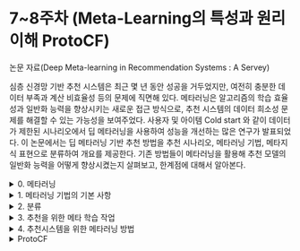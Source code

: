 # 7~8주차 (Meta-Learning의 특성과 원리 이해 ProtoCF) 


논문 자료(Deep Meta-learning in Recommendation Systems : A Servey)

심층 신경망 기반 추천 시스템은 최근 몇 년 동안 성공을 거두었지만, 여전히 충분한 데이터 부족과 계산 비효율성 등의 문제에 직면해 있다. 메타러닝은 알고리즘의 학습 효율성과 일반화 능력을 향상시키는 새로운 접근 방식으로, 추천 시스템의 데이터 희소성 문제를 해결할 수 있는 가능성을 보여주었다. 사용자 및 아이템 Cold start 와 같이 데이터가 제한된 시나리오에서 딥 메타러닝을 사용하여 성능을 개선하는 많은 연구가 발표되었다. 이 논문에서는 딥 메타러닝 기반 추천 방법을 추천 시나리오, 메타러닝 기법, 메타지식 표현으로 분류하여 개요를 제공한다. 기존 방법들이 메타러닝을 활용해 추천 모델의 일반화 능력을 어떻게 향상시켰는지 살펴보고, 한계점에 대해서 알아본다.


<details>
<summary> 0. 메타러닝  </summary>
<div markdown="1">   

### **정의**

- **떠오르는 학습 방법이며 적은 데이터를 효율적으로 학습(퓨샷 러닝)**
- **‘메타’라는 단어는 한 차원 위의 개념적 용어로 대상의 전반적인 특성을 반영**
- **데이터의 패턴을 정해진 프로세스로 학습하는 것이 아닌 데이터의 특성에 맞춰서 모델 네트워크의 구조를 변화시키면서 학습**
- **배우는 방법을 배우는 것 (Learning to learn)**

ex) 하이퍼파라미터 최적화, 자동 신경망 네트워크 설계 등등..

메타러닝은 데이터와 연산이 부족한 상황에서 모델의 일반화 능력을 향상시키는 데 중점을 둔 머신 러닝의 한 유형이다. 여러 작업에 대한 이전 학습 과정에서 사전 지식을 확보하여 새로운 작업에 대한 빠른 학습을 돕고 보이지 않는 작업에 대해 우수한 일반화 성능을 발휘할 수 있다. 메타러닝은 고정된 학습 알고리즘을 대체할 수 있는 더 나은 학습 전략을 학습하는 데 초점을 맞추기 때문에 딥러닝 모델의 표현 학습 능력을 향상시키는 것과는 차이점이 있다. 보이지 않는 작업에 빠르게 적응할 수 있는 잠재력이 커서 이미지 인식, 자연어 처리, 강화 학습 등 다양한 연구 영역에 적용되고 있다.

뿐만 아니라 제한된 인스터스와 비효율적인 연산으로 어려움을 겪고 있는 **추천 시스템 등 다양한 연구 영역에 적용**되고 있다. 고급 메타러닝 기법은 우선 기존 딥 추천 모델을 학습할 때 데이터 부족을 해소 하기 위해 적용된다. 예를 들면 최적화 기반 메타 학습 프레임워크인 **MAML은 콜트 스타트 추천 시나리오에서 큰 효과를 보여준다.**

이 논문에서는 이 분야의 연구를 정리하기 위해 세 가지 관점으로 분류법을 제시하고 메타러닝 기술을 활용하여 다양한 형태의 메타 지식을 추출하는 다양한 방법을 논의

1번 섹션에서는 메타러닝 기법의 기본 사항과 메타러닝 기법이 적용되는 일반적인 추천 시나리오를 다룬다. 2번 섹션은 세 가지 관점의 분류법을 제시하고, 섹션 3에서는 메타러닝 추천 작업을 구성하는 다양한 방법을 요약하며, 섹션 4에서는 메타러닝 기법을 적용한 기존 방법의 방법론적 세부 사항을 자세히 설명한다.

</div>
</details> 

<details>
<summary> 1. 메타러닝 기법의 기본 사항  </summary>
<div markdown="1">   

이 섹션에서는 딥 메타러닝 기반 추천 방법을 논의하는데 필요한 기초적인 이해를 제공하며 메타러닝의 개념을 소개하고 기존 머신 러닝과 대조한다. 이후 메트릭 기반, 모델 기반, 최적화 기반 기법 등 메타러닝 기법의 세 가지 주요 흐름과 몇 가지 대표작을 간락하게 소개한다. 마지막으로는 메타러닝 기법이 연구되고 적용된 대표적인 추천 시나리오도 소개한다. 

### **1.1 Meta-Learning**

**메타 학습**은 기본 학습 **모델의 일반화 능력을 향상**시켜 새로운 작업을 더 효율적으로 학습할 수 있도록 하는 프로세스이다. 이는 여러 작업에 대한 사전 지식, **즉 메타 지식을 학습함**으로 이루어진다. 서로 다른 작업의 학습 과정은 메타 학습 방법으로 관찰된 훈련 인스턴스로 취급되며, 메타 지식의 형태를 추출하고 정의하여 새로운 작업을 보다 효과적으로 학습할 수 있도록 한다.

훈련 단계에서 훈련 데이터는 작업 배포에서 샘플링되며 메타 훈련 데이터세트로 표신된다. 각 작업은 지원 집합으로 표시되는 자체 훈련 인스턴스와 쿼리 집합으로 표시되는 평가 인스턴스로 구성된다. 작업에 대한 매핑 함수의 작업별 파라미터는 경험적 손실 함수를 최소화하여 얻고 학습된 매핑 함수는 작업의 동일한 분포에서 샘플링된 평가 인스턴스 세트에 대해 평가된다.

메타학습의 목표는 **모든 작업에 대한 작업별 학습이 더 나은 성과를 낼 수 있도록 안내할 수 있는 최적의 파라메터를 학습**하는 것이다. 메타 학습 방법의 학습 목표는 각 직업의 해당 쿼리 세트에 대해 더 나은 성능을 관찰하는 것이며, 메타 지식은 여러 작업에 걸쳐 학습되어 작업 간 특성을 파악하고 작업 차이에 대한 뛰어난 일반화 능력을 갖는다.

메타러닝 패러다임은 크게 3가지 점에서 기존 머신 러닝과 다르다.

1. 기존 머신 러닝은 특정 작업의 성능을 개선하는 데 중점을 두는 반면, 메타 러닝은 새로운 작업을 학습하는 방법을 배우는 데 중점.
2. 메타 학습에서는 여러 개의 작은 작업을 사용하여 더 큰 작업에 적용할 수 있는 지식을 추출.
3. 메타 학습 과정에는 두 가지 수준의 학습이 포함되는데, 내부 수준에서는 작업 별 정보를 학습하고 여러 인스턴스에 걸쳐 학습하고 일반화 가능한 지식을 추출하는 외부 수준용 학습 인스턴스를 생성.

### **1.2 Meta-Learning 기술의 주요 기법**

**퓨샷러닝(Few Shot Learning)**

**퓨샷 러닝에서의 데이터셋은 크게 두 가지로 나뉜다.**

1. 서포트 셋(Support Set)
    1. 데이터 셋을 학습에 사용하는 데이터
2. 쿼리 셋 (Query Set)
    1. 데이터 셋을 테스트에 사용하는 데이터

이러한 퓨샷 러닝 태스크를 “N-way K-shot”이라고 하며 여기서 n은 카테고리의 개수를 뜻하고 k는 카테코리당 이미지의 수를 의미한다. 일반적으로 성능은 N에 반비례하며 k에 비례한다.

—# 예를 들어 개, 고양이, 말 3개의 카테리고가 있고 각각 4장씩 이미지가 존재한다면 

→ 3-way 4-shot이다. 

메타 학습 기법에는 대표적으로 세 가지가 존재하며 각 기법에 대한 장단점을 비교한다.

- **거리 학습 기반 : 효율적 거리 측정 학습**
- **모델 기반 학습 : 메모리를 이용한 순환 신경망**
- **최적화 학습 : 모델 파라미터 최적화**

**거리 학습 기반(Metric Based Learning)**

메타 러닝의 방법론 중 하나인 거리 학습 기반은 서포트 셋과 쿼리 셋 간의 **거리(유사도)를 측정**하는 방식으로 대신한다. 대표적인 알고리즘은 샴 네트워크(Siamese Neural Network)가 있다.

모델은 주어진 서포트 데이터를 특징 공간에 나타내서 특징을 뽑아내며 같은 클래스면 거리를 가깝게 다른 클래스면 멀게 하는 방식으로 데이터를 분류한다. 쿼리 데이터를 유클리디안 거리가 가까운 서포트 데이터의 클래스로 예측하는 방식이다.

**계산 부담이 적지만 작업 분배가 복잡할 경우 성능이 불안정**

**모델 기반 학습 방식(Model based learning)**

모델 기반 학습 방식은 적은 수의 학습 단계로도 모델의 파라미터를 효율적으로 학습할 수 있는 방식이다.

**모델에 별도의 메모리를 두어 학습 속도를 조절한다.** 대표적인 알고리즘으로는 MANN가 있다.

과거 데이터를 외부 메모리에 저장함으로 효율적으로 문제를 해결하는 방법을 습득하며 새로운 정보를 빠르게 인코딩하고 몇 개의 샘플만 가지고도 새로운 태스크에 적용할 수 있도록 설계되었다.

**최적화 단계가 간단하고 적용 범위가 넓지만, 분산되지 않은 작업에 대해서는 성능이 떨어짐**

**최적화 학습 방식(Optimizer learning)**

Few Shot task를 파라미터 최적화 문제로 생각한다.

일반적으로 딥러닝 모델은 기울기의 역전파를 통해 학습을 진행하지만 기울기 기반 최적화 기법은 큰 스케일의 데이터를 위해 설계가 되었기 때문에 적은 수의 샘플에 대한 최적화 기법을 다룬다. 대표적인 알고리즘으로는 MAML알고리즘이 있다.

**기본 모델 구조에 구애받지 않으며 복잡한 작업 분포에서 더 나은 일반화 능력을 보이지만 계산량이 많다는 단점.**

### **1.3 추천시스템 시나리오**

추천 시스템과 관련하여 메타러닝이 연구된 다양한 시나리오가 있다. 이런 시나리오에는 콜드 스타트 추천, 클릭률 예측, 온라인 추천, 관심 지점 추천, 순차적 추천이 포함된다. 이외에도 메타 학습이 연구된 다른 추천 시나리오도 있다.

**Cold Start**

콜드 스타트 추천은 새로운 사용자나 아이템이 등장할 때 흔히 발생하는 사용자-아이템 상호 작용 데이터가 제한적인 경우 추천 시스템에서 어려움을 겪게 된다. 기존의 협업 필터링 방식이나 딥러닝 방식은 풍부한 학습 데이터가 필요하기 때문에 이러한 상황에서는 성능이 좋지 않을 수 있다. 콘텐츠 기반 방식은 다양한 콘텐츠 정보를 사용하여 추가적인 의미 정보를 통해 사용자와 항목의 표현을 향상시키므로 상호작용 데이터에 대한 요구가 약하된다. 콜드 스타트 추천은 소수 학습에서 응용할 수 있으며, **데이터 부족을 완화하기 위해 메타 학습 기법을 활용**한다.

**클릭률 예측**

클릭률(CTR) 예측은 게시된 광고의 가치를 결정하는 데 도움이 되므로 온라인 광고에서 중요하다. CTR예측 모델은 광고/사용자 ID 및 기타 기능에 대한 잠재벡터를 학습하는 임베딩 레이어와 정교한 모델과 기능 상호 작용을 모델링하는 예측 레이어로 구성된다. 그러나 이러한 모델은 클릭 기록이 제한적인 신규 광고에서는 콜드 스타트 문제로 인해 성능이 저하된다. 콜드 스타트 광고에 대한 임베딩 학습을 강화하기 위해 메타 학습 방법이 연구되고 있다.

**온라인 추천**

온라인 추천은 대규모 추천 시스템에서 과거의 기록에만 의존하지 않고 실시간 사용자 상호작용 데이터를 기반으로 추천 모델을 업데이트하는 데 사용되는 기술이다. 이 접근 방식을 사용하면 **동적인 사용자 선호도와 추세를 파악할 수 있다**. 하지만 효율적인 계산 방법이 필요하다. 온라인 추천 시나리오에서 실시간 데이터로부터 트렌드를 빠르게 포착하기 위해 메타러닝이 도입된다.

**관심 지점 추천**

관심 지점 추천은 사용자의 체크인 기록을 기반으로 개인화된 위치 추천을 제공하는 추천 시스템의 한 유형이다. 이러한 유형의 추천은 과거 체크인 데이터에서 공간적-시간적 종속성을 발견하는 데 크게 의존한다. 하지만 이 시나리오에서는 사용자가 소수의 POI만 방문하는 경향이 있기 때문에 데이터 희소성이 문제가 된다. 이를 해결하기 위해 메타러닝 기반 POI 추천 방법이 연구되고 있다. 

—# POI는 **관심 있는 사항을 나타내는 지도의 특정 지점**

**순차 추천**

순차 추천은 사용자의 상호 작용 순서를 사용하여 진화하는 선호도를 파악하는 추천 시스템의 한 유형이다. 이 방법은 사용자 관심사 진화의 순차적 패턴을 발견하는 데 중점을 두며, 마르코프 체인, 순환 신경망, 자기 관심 기반 네트워크와 같은 방법을 사용하여 좋은 결과를 얻었다. 하지만 순차 추천의 성능은 시퀀스의 충분한 항목에 의존하며, 수가 적을 경우 성능이 크게 저하될 수 있다. 딥 메타러닝 기반 추천 시스템의 분류 체계는 아래 그림과 같이 추천 시나리오, 메타러닝 기술, 메타 지식 표현이라는 세 가지 독립적은 축을 기반으로 구축된다.

<img width="719" alt="1" src="https://github.com/junyong1111/UROP/assets/79856225/de01708a-902f-4f5b-b692-0d80ecb42433">


</div>
</details> 

<details>
<summary> 2. 분류  </summary>
<div markdown="1">   

이 섹션에서는 딥 메타러닝 기법을 사용하는 추천 시스템을 위한 분류 체계를 작성하며 분류 체계를 기반으로 기존 방법의 주요 특징을 요약한다.  추천 시스템의 분류 체계는 추천 시나리오, 메타러닝 기술, 메타지식표현의 세 가지 축으로 정의된다. 다른 분류법도 존재하지만 추천 시스템에 초점을 맞추지는 않았다.

1. **추천 시나리오(어디서)**
    
    추천 시나리오에는 콜드 스타트 추천, 클릭률 예측, 온라인 추천, 관심 지점 추천, 순차적 추천이 포함된다. 
    
2. **메타 학습 기법(어떻게)**
    
    메타 학습 기법이란 추천 모델이 새로운 업무에 일반화할 수 있는 능력을 향상시키기 위해 메타 학습을 적용하는 방식이다. 메타 학습 기법에는 거리(메트릭)기반, 모델 기반, 최적화 기반 세 가지가 존재한다.
    
3. **메타 지식 표현(무엇을)**
    
    메타 지식 표현 축은 추천 모델의 빠른 학습을 개선하는 데 사용할 수 있는 지식의 형태를 나타낸다. 메타 지식의 일반적인 유형에는 파라미터 초기화, 파라미터 변조, 하이퍼파라미터, 샘플 가중치, 임베딩 공간, 메타 모델 등이 있다. 메타 학습 기술마다 메타 지식 표현에 뚜렷한 특징이 있다. 예를 들어, 파라미터 초기화는 일반적으로 최적화 기반 메타 학습을 통해 이루어지며, 파라미터 변조는 모델 기반 메타 학습에 속할 가능성이 더 높다. 여러 유형의 메타 지식 표현이 하이브리드 방식으로 동시에 학습되는 상황도 존재한다.



</div>
</details> 

<details>
<summary> 3. 추천을 위한 메타 학습 작업  </summary>
<div markdown="1">   

이 섹션에서는 추천 시스템의 맥락에서 메타 학습 작업을 구성하는 방법에 대해 설명한다. 메타 학습 작업을 구성하는 과정은 일반적인 딥러닝 작업과는 다르며, 이 섹션에서는 문헌에서 사용되는 다양한 메타 학습 작업 구성 방법을 소개한다.

메타 학습에는 각각 훈련 인스턴스 세트(support set) 와 평가 인스턴스 세트(query set)로 분리된 메타 학습 및 메타 테스트 작업을 구성하는 것이 포함된다. 목표는 suppot set에서 빠르게 학습하고 query set에서 보이지 않는 인스턴스에 대해 더 나은 성능을 발휘하는 것이다. 단일 작업 수준에서는 학습 목표가 일반적인 딥러닝과 유사하지만 메타 러닝에서는 데이터 불충분성이 강조된다. 더 높은 수준에서는 보이지 않는 작업의 평가 인스턴스에서 더 나은 성능을 발휘하여 여러 새로운 작업에 대한 메타러닝 방법의 일반화 능력과 빠른 학습 능력을 평가하는 것이 목표이다.

추천 시나리오에 메타러닝을 적용할 때는 작업을 구성하는 방식이 중요하며 추천 시나리오의 특정 요구 사항에 맞게 조정해야 한다. 예를 들어, 이미지 인식과 같은 소수의 샷으로 분류하는 작업에서 메타 학습 작업을 구성하는 일반적인 방법은 클래스 풀에서 N개의  클래스를 무작위로 샘플링한 다음 각 클래스에 속하는 K개의 인스턴스를 샘플링 하는 것이다. 자연어 처리 및 추천 시스템을 비롯한 다양한 분야의 메타 학습에서 작업을 구성하기 위한 다양한 설정들이 존재한다. **추천 시스템에서 작업은 주로 콜드 스타트 문제를 해결하기 위해 사용자와 항목을 기반**으로 구성된다. 사용자별 태스크는 동일한 사용자에게 속한 인스턴스를 포함하며, 항목별 태스크는 동일한 항목을 기반으로 인스턴스를 그룹화한다. 목표는 support 집합에 대해 모델을 학습시키고 query 집합에 대해 평가하는 것이다.

메타 학습 기반 추천 방법은 작업의 상호작용 속성에 따라 다음과 같이 4가지 범주로 나눌 수 있다.

1. 사용자별
2. 항목별
3. 시간별
4. 시퀀스별

**사용자별**

사용자별 작업은 support 및 query 집합을 포함한 작업의 모든 인스턴스가 동일한 사용자에게 속하는 추천 시스템에서 작업을 구성하는 방식이다. 이 접근 방식은 사용자의 제한된 상호 작용으로부터 **선호도를 빠르게 학습하는 것을 목표**로 하며, 이는 사용자 콜드 스타트 문제를 해결하기 위한 중요한 작업이다. 목표는 support 세트에 대한 모델을 훈련하고 동일한 사용자의 query세트에 있는 상호 작용에 대해 평가하는 것이다. 메타 학습 방법은 충분한 수의 사용자별 작업에서 사용자 선호도 학습에 대한 메타 지식을 추출하여 새로운 사용자의 보이지 않는 작업에 직면했을 때 선호도 학습을 용이하게 한다.

예를 들어, u1이라는 특정 사용자가 있고 이 사용자의 항목과의 상호작용이 지원 집합 S1(일부 항목 평점 포함)과 쿼리 집합 Q1(다른 항목 평점 포함)의 두 집합으로 나뉘는 경우, S1에 대한 모델을 훈련하여 u1에 대한 Q1 예측을 잘 수행하도록 하려고 한다. 이처럼 다양한 사용자와 관련된 여러 유사한 작업에 메타 학습 기법을 사용함으로써 개별 사용자나 항목에 대해 개별적으로 사용할 수 있는 데이터가 많지 않은 경우에도 효율적인 모델을 학습하는 능력을 향상시킬 수 있을 것으로 기대한다.

**항목별**

항목별 작업에서는 동일한 항목과 관련된 상호작용이 함께 그룹화된다. support set과 query set은 여러 사용자와 동일한 항목간의모든 상호작용을 포함한다. 목표는 support set을 관찰한 후 query set에서 평가 인스턴스의 등급 또는 상호 작용 확률을 예측하는 것이다. 메타 학습을 사용하면 콜드 스타트 항목에 대한 전반적인 선호도를 빠르게 파악하여 정확한 예측과 추천을 할 수 있다.

**시간별**

추천 시스템의 시간별 작업에는 시간 슬롯에 따라 상호 작용 데이터를 여러 작업으로 분할하는 작업이 포함됩니다. 이러한 작업은 두 개의 연속된 시간 슬롯의 데이터를 사용하여 순차적으로 구성되며, 지원 세트는 현재 시간 슬롯의 데이터로 구성되고 쿼리 세트는 다음 시간 슬롯의 데이터로 구성됩니다. 이러한 작업은 온라인 환경에서 모델을 효율적으로 업데이트하는 것을 목표로 하며, 메타 학습을 사용하여 순차적인 시간별 작업에서 메타 지식을 추출하여 모델 업데이트를 용이하게 할 수 있습니다. 시간별 작업의 상호 작용은 더 이상 사용자나 항목별로 구분되지 않습니다.

**시퀀스별**

시퀀스별 작업은 서로 다른 사용자 또는 세션의 상호 작용 시퀀스를 별도의 작업으로 취급하는 추천 시스템의 작업 구성 유형입니다. 예를 들어 사용자의 상호작용 시퀀스는 타임스탬프로 정렬된 상호작용 목록으로 표시됩니다. 상호작용 시퀀스는 지원 세트와 쿼리 세트로 나뉘며, 전자의 상호작용은 학습 데이터로 사용되고 후자의 상호작용은 평가에 사용됩니다. 시퀀스별 작업은 익명 세션을 포함할 수 있고 상호작용 시퀀스의 후속 작업을 인스턴스로 사용할 수 있다는 점에서 사용자별 작업과 다릅니다.

</div>
</details> 

<details>
<summary> 4. 추천시스템을 위한 메타러닝 방법  </summary>
<div markdown="1">   

메타 학습은 다양한 시나리오에서 학습하고 그 지식을 새로운 상황에 적용하여 추천 시스템을 개선하는 데 도움이 되는 방법이다. 이 섹션에서는 사용자의 상호 작용이 거의 없는 **콜드 스타트 추천**이나 상호 작용이 거의 없는 항목과 같은 다양한 추천 시나리오에서 이 접근 방식을 어떻게 사용할 수 있는지 설명한다. 또한 이러한 다양한 시나리오에서 성능을 향상시키기 위해 메타러닝을 사용하는 관련 작업과 그 방법에 대한 개요를 제공

### 4**.1 Cold Start 추천시스템에서의 메타러닝**

추천 시스템에서 **사용자나 항목에 대한 상호 작용이나 데이터가 충분하지 않은 경우를 '콜드 스타트'라고 하며,** 이 경우 추천의 정확도가 떨어질 수 있습니다. 메타 학습 방법은 **소량의 데이터로 학습하는 소수 학습 기법을 사용하여 이러한 유형의 시나리오를 개선하는 데 도움**이 될 수 있다. 이는 추천 시스템에서 메타 학습을 가장 일반적으로 적용하는 방법이다.

메타 학습은 더 나은 매개변수 초기화와 적응형 하이퍼파라미터를 학습하기 위해 **로컬과 전역의 두 가지 수준에서 시스템을 최적화**하는 것입니다. 이 최적화의 목표는 새롭거나 알려지지 않은 데이터 포인트에 대한 권장 사항을 개선하여 사용자와 항목 모두에 대한 콜드 스타트 문제를 해결하는 것입니다. **모델 기반 매개변수 변조 및 메트릭 기반 임베딩 공간 학습과 같은 다양한 방법**이 사용됩니다.

<img width="648" alt="1" src="https://github.com/junyong1111/UROP/assets/79856225/cc5edd40-4d1d-4a73-98ed-90f052f2ff65">

그림 4는 최적화 기반 파라미터 초기화 및 적응형 하이퍼파라미터를 위한 프레임워크를 보여줍니다. 이 프레임워크에는 로컬 적응과 글로벌 최적화의 두 가지 수준의 최적화가 포함된다. 메타 학습기는 이 접근 방식을 사용하여 여러 작업에 걸쳐 업데이트된다. 파라미터 초기화와 적응형 하이퍼파라미터는 모두 다양한 메타 학습기 설계를 기반으로 학습할 수 있다.

표 5는 콜드 스타트 추천에 사용되는 최적화 기반 메타러닝 방법을 세 가지 관점에서 요약한 것입니다. 기존 방법은 메타 지식 표현의 형태에 따라 **파라미터 초기화**와 **적응형 하이퍼파라미터**의 두 가지 범주로 나뉩니다. 두 가지 유형에 대한 일반적인 프레임워크는 그림 4에 제시되어 있으며, 각 유형에 대한 구체적인 방법은 별도로 설명합니다.

<img width="789" alt="2" src="https://github.com/junyong1111/UROP/assets/79856225/701be6dc-5d5d-43b6-b1f0-3c3b12c69ce8">

**Optimization-based Parameter Initialization**

최적화 기반 파라미터 초기화는 추천 모델의 **초기 파라미터를 설정하는 방식**이다. 메타 지식을 시작점으로 사용하고, 이후 2단계 최적화를 통해 업데이트하여 정확도를 높인다. 콜드 스타트 추천을 개선하기 위해 **MAML프레임 워크**를 사용하는 **MeLU**라는 방법이 있다. MeLU는 신경망 기반 추천 모델의 전역 매개변수 초기화를 사전 지식으로 학습하여 개인화된 사용자 선호도 추정을 보다 정확하게 하는 것을 목표로 한다. 이 접근 방식에는 각 사용자에 대한 매개변수를 로컬로 업데이트하고 학습된 초기화를 기반으로 작업별 모델을 구성하는 것이 포함된다.


<details>
<summary> #— Optimization-based Parameter Initialization  </summary>
<div markdown="1">   

아래 그림과 같이 서로 다른 Task(L1, L2, L3)를 가진 동일한 구조의 model은 각각의 task만 잘 맞추면 될 뿐 다른 Task는 고려하지 않지만 최적화 기반 파라미터 초기화는 이 Model의 서로 다른 Task의 공통적인 최적화된 파라미터를 찾는 것이다. 일반적으로 회귀 문제에서는 class는 의미가 없으므로 몇 개의 학습데이터만을 의미한 K-shot만 의미를 가진다.

<img width="468" alt="1" src="https://github.com/junyong1111/UROP/assets/79856225/3c430889-7f0d-4663-8765-435b38be2132">

</div>
</details> 

<details>
<summary> #— MeLU(Meta-Learned User preference estimator)  </summary>
<div markdown="1">   

MeLU의 작동 원리는 다음과 같다. 먼저, MeLU는 기존 추천 시스템(예: Netflix)에서 처음으로 사용자에게 제공하는 항목을 증거 후보라고 부르고.그런 다음 사용자가 선택한 항목을 기반으로 추천이 이루어진다. MeLU는 메타러닝을 사용하여 몇 가지 예제만으로 새로운 작업을 빠르게 적용할 수 있다. 따라서 MeLU는 몇 가지 항목만 소비한 새로운 사용자의 선호도를 추정할 수 있다. 또한 MeLU는 사용자 지정 선호도 추정을 위한 구별 항목을 결정하는 증거 후보 선택 전략을 제공한다.

</div>
</details> 

<details>
<summary> #— MAML(Model-Agnostic Meta-Learning)  </summary>
<div markdown="1">   

MAML은 주어진 작업에서 최적의 모델 파라미터를 찾는 대신, 다양한 작업에서 빠르게 적응하고 일반화할 수 있는 모델 파라미터를 찾는 것을 목표로 합니다. 이를 위해 MAML은 작업 집합에서 샘플 작업을 선택하고, 이를 사용하여 모델 파라미터를 업데이트합니다. 이 과정을 여러 번 반복하면서, 적응성을 갖는 모델 파라미터를 학습합니다.

</div>
</details> 

<details>
<summary> #— MPML(Meta Probabilistic Machine Learning)  </summary>
<div markdown="1">   

여러 초기화 매개변수 세트를 사용하고 콜드 스타트 작업에 대한 지원 세트에 대한 로컬 업데이트 후 성능에 따라 매개변수를 할당하는 방식입니다. 최적화 기반 메타러닝 기법을 통해 단순한 FCN 기반 협업 필터링 모델을 넘어 다양한 형태의 추천 모델에 대한 초기화 학습에 사용


</div>
</details> 

매개변수를 초기화하는 3가지 방법

MeLU는 모든 작업 간에 전역 초기화를 공유하는 반면, MAMO와 PAML은 각각 사용자 프로필과 선호도를 고려하여 작업별 초기화를 맞춤화한다.

<img width="742" alt="1" src="https://github.com/junyong1111/UROP/assets/79856225/1cb0909d-a679-4fb4-9e27-0c08df1e2087">

**MAMO** 

MAMO는 메모리 네트워크를 사용하여 **작업별 빠른 가중치 메모리를 저장**한다. MAML 프레임워크에서 학습한 전역 초기화를 **기본 모델에 할당하기 전에, 주어진 사용자의 프로필 표현으로 바른 가중치 메모리 MW를 쿼리하여 개인화된 bias**를 생성한다. 메모리 업데이트 비율이 최적화에 사용됨에 따라 트레이닝 작업과 하이퍼파라미터를 통해 2개의 메모리 행렬이 업데이트 되며 MAMO는 사용자 프로필에 따라 작업별 초기화를 맞춤화 한다.

**PAML**

**PAML은 비슷한 선호도를 가진 사용자들이 사전 지식을 공유하는 방법**으로 사용자별 선호도에 따라 모델의 전역 초기화를 조정한다. 이는 외부 메타 모델을 사용하여 **각 사용자의 선호도에 맞게 초기화를 조정하는 방식**으로 이루어진다.

선호도별 게이트는 공유되는 사전 지식의 양을 제어하도록 설게되어 있다. 사용자의 표현에는 상호 작용, 소셜 네트워크의 명시적 친구, 의미 관계의 암시적 친구가 포함된다. 사용자 관계는 소셜 네트워크와 HIN을 모두 통하여 포괄적으로 모델링된다. 선호도별 초기화를 수행한 후 최적화 기반 메타 학습을 활용하여 기본 추천 모델과 앞서 설명한 선호도 모델링 모듈과 함께 FCN 기반 평점 예측 모듈을 포함하는 메타 모델의 파라미터를 최적화한다. PAML은 MAMO처럼 사용자 프로필 정보에만 집중하는 것이 아닌 여러 유형의 사용자 관계를 기반으로 다양한 작업을 구분한다.

**Optimization-based Adaptive Hyperparameters**

메타 학습을 사용하여 항목이나 제품 추천과 같이 처음부터 시작해야 하는 다양한 유형의 작업에 대해 **하이퍼파라미터를 조정하고 최적화하는 방법을 학습**.

이러한 방법 중 하나인 MetaCS는 다른 접근 방식과 유사하게 이중 수준 최적화를 사용한다. 각 방법의 세부 사항은 설계된 메타 모델의 각 주요 역할과 함께 아래의 표에 요약되어 있다.

<img width="720" alt="2" src="https://github.com/junyong1111/UROP/assets/79856225/8a33c7fa-d556-4082-b46d-a0307d32eb6c">

로컬 적응 중 중에 추천 모델의 학습 속도를 조정하는 방법으로는 다음과 같다. 제공된 방정식은 수렴을 개선하기 위해 고정 및 가변 요인에 따라 학습률이 업데이트 된다. 이 접근 방식에는 더 나은 성능을 위한 사전 지식을 제공하기 위해 모델 매개변수와 학습률과 같은 하이퍼파라미터를 모두 최적화하는 메타러닝이 포함된다.

**사용 가능한 데이터가 많지 않은 상황에서 추천 모델을 개선하는 방법**

메타 학습을 사용하면 모델이 **최적의 매개 변수를 스스로 학습할 수 있을 뿐만 아니라 학습률과 같은 중요한 정보도 학습하여 더 나은 추천을 할 수 있다**. 하지만 이 방법은 전체적으로(모든 작업에 걸쳐) 업데이트 비율을 최적화하지만, 각 작업의 로컬 적응 중에는(특정 권장 사항에 대해 작업할 때) 변경되지 않는다는 점에 유의해야 한다.

- **MetaCF**

MetaCF는 협업 필터링을 기본 모델로 사용하는 추천 모델이다. 이 모델은 MAML 프레임워크를 활용하여 FISM의 항목 임베딩 및 NGCF의 임베딩 변환 매개변수와 같은 학습 가능한 매개변수에 대한 메타학습 초기화를 수행한다. 또한 MetaCF는 MetaCS와 유사한 업데이트 전략을 사용하여 적절한 학습 속도를 자동으로 학습한다. 

—# FISM

팩토리얼 아이템 유사도 모델의 약자로 추천 시스템에서 희소 데이터와 콜드 스타트 시나리오를 처리하는 데 효과적

**Metric-based Embedding Space Learning(거리 기반 임베딩 공간 학습)**

메트릭 기반 메타 학습을 사용하여 새 아이템의 임베딩과 사용자 간의 유사성을 측정하기 위한 공유 공간을 학습한다. 이는 사용 가능한 상호 작용 기록이 거의 없거나 전혀 없는 경우 콜드 스타트 추천에 도움이 된다.

**‘메트릭 기반 메타 학습’은 아직 시스템과 많은 상호작용을 하지 않은 사용자에게 항목을 추천하는데 도움이 된다.**  메트릭 기반 방법을 사용하여 **서로 다른 아이템이 얼마나 유사한지 측정**하기 위한 공유 메트릭 공간을 생성하여 특정 아이템에 대한 데이터가 많지 않은 경우에도 관련 항목을 추천할 수 있는 **Sankar**등의 연구를 참조하고 있다.

<img width="1060" alt="3" src="https://github.com/junyong1111/UROP/assets/79856225/f88ab91b-66f9-4e8f-89cb-cb187daed8ef">

**ProtoCF**

ProtoCF는 추천 시스템에서 새로운 아이템과 사용자 간의 유사성을 측정하는 데 사용되는 방법이다. 프로토타입 네트워크에서 영감을 얻은 접근 방식을 사용하여 사용자와의 제한된 상호 작용을 기반으로 덜 인기 있는 아이템의 프로토타입을 생성하는 방법을 학습한다. 이러한 프로토타입은 공유 메트릭공간에서 새로운 Coldstart 아이템과 기본 사용자 임베딩의 유사성을 비교하는 데 사용된다. **간단하게 말해, ProtoCF는 알려진 정보가 거의 없는 상태에서 예시(프로토타입)을 만들고 이를 기존 사용자 선호도와 비교함으로써 아직 관련 데이터가 많지 않은 경우에도 유사한 제품이나 서비스를 추천하는데 도움을 준다.**

</div>
</details> 

<details>
<summary> ProtoCF  </summary>
<div markdown="1">   

<img width="1060" alt="1" src="https://github.com/junyong1111/UROP/assets/79856225/23f92be3-6cc1-476e-a914-4cc34ec02414">

ProtoCF는 추천 시스템에서 새로운 아이템과 사용자 간의 유사성을 측정하는 데 사용되는 방법이다. 프로토타입 네트워크에서 영감을 얻은 접근 방식을 사용하여 사용자와의 제한된 상호 작용을 기반으로 덜 인기 있는 아이템의 프로토타입을 생성하는 방법을 학습한다. 이러한 프로토타입은 공유 메트릭공간에서 새로운 Coldstart 아이템과 기본 사용자 임베딩의 유사성을 비교하는 데 사용된다. 간단하게 말해, ProtoCF는 알려진 정보가 거의 없는 상태에서 예시(프로토타입)을 만들고 이를 기존 사용자 선호도와 비교함으로써 아직 관련 데이터가 많지 않은 경우에도 유사한 제품이나 서비스를 추천하는데 도움을 준다.


<details>
<summary> ProtoCF 예시 </summary>
<div markdown="1">   

가정 : 책을 판매하는 새로운 온라인 스토어를 위한 추천 시스템 구축

인기 도서와 그 등급에 대한 데이터는 어느 정도 존재하지만, 새로 출시되거나 덜 인기 있는 도서에 대한 정보는 많지 않다. (Cold start) 이 때 ProtoCF는 덜 인기 있는 타이틀의 프로타입(예시)를 생성하여 이 시나리오에 도움을 줄 수 있다. 지금까지 단 3명의 사용자만 평가한 새 책이 있다고 가정해보면 ProtoCF는 이러한 제한된 상호 작용을 사용하여(3명의 평가) 이 책의 프로토타입을 만들고 기존 사용자 선호도와 비교하여 해당 책과 유사한 주제에 관심이 있을 수 있는 다른 사용자에게 추천할 수 있다. (데이터가 아예 없는 경우에는 정확한 추천을 제공하지 못할 가능성이 높다.)

</div>
</details>

추천 시스템의 콜드 스타트 문제를 해결하는 데 도움이 되는 사전 훈련이라는 방법이 있다. 이 방법은 새로운 사용자와 아이템에 대한 임베딩을 학습하기 위한 GNN을 훈련하기 위해 몇 번의 샷 재구성 작업을 사용한다. 목표는 단순히 사용자와 아이템 간의 유사성을 측정하는 것뿐만 아니라, 새로운 엔티티의 재구성된 임베딩을 풍부한 상호작용을 통해 학습한 기준 데이터 임베딩과 비교하여 효과적인 임베딩 공간을 학습하는 것이다.


<details>
<summary> —# 사전훈련  </summary>
<div markdown="1">   

콜드 스타트 문제를 해결하기 위해 사용되는 방법이다. 사전 학습은 소량의 데이터로 GNN을 훈련하기 위해 소수의 샷 재구성 작업을 사용하여 몇 가지 예제와의 상호 작용을 기반으로 새로운 엔티티에 대한 임베딩을 학습할 수 있도록 한다. 간단히 말해서 이는 “재구성 작업”이라는 프로세스를 사용하여 GNN을 훈련하는 것이더. 이러한 작업은 충분한 상호작용이 있는 사용자/아이템을 선택하고 각 대상 사용자/아이템에 대해 몇 개의 이웃을 샘플링한 다음 콜드 스타트 상황을 시뮬레이션한다.

**예시**

아직 노래를 많이 들어본 적이 없는 신규 사용자(콜드 스타트 사용자)가 있다고 가정

콜드 스타트 대상 사용자를 선정하고, 그 주변 사용자(비슷한 음악 청취 이력)몇 명을 샘플링한다. 그 다음, 이 샘플을 입력 데이어로 사용하여 타켓 콜드 스타트 사용자가 선호하는 장르 또는 아티스트에 대한 각 임베딩을 재구성한다. 이렇게 재구성된 임베딩을 다양한 노래를 많이 들은 적 있는 사용자의 더 풍분한 상호작용(상호작용이 더 많은 데이터)을 통해 학습한 임베딩과 비교한다.

</div>
</details>

Few - Shot Item recommendation

<img width="763" alt="1" src="https://github.com/junyong1111/UROP/assets/79856225/88c43097-45c6-49fe-b014-a3f901b2f7dd">

K- shot 아이템 추천

- 각각의 아이템에 대한 K개의 상호작용이 주어지면 few-shot 개인화된 추천 생성
    
    (이미지 task에서 5개의 사진이 주어진 것처럼 5개의 상호작용이 주어졌다고 가정)
    
    추천 시스템에서는 way는 없다.
    

K - shot 아이템 추천을 위한 메타러닝 학습

ProtoType(예시) 생성

- 각각의 유저에게 가장 가까운(유사한)아이템 프로토타입(예시)를 기준으로 아이템을 추천한다

첫 번째 단계는 학습 데이터를 이용하여 추론 모형을 학습하는 것이다. 이 때, 모형의 구조와 모수(parameter)를 결정하게 된다. 이 과정에서는 주어진 학습 데이터를 이용하여 모형이 가장 적합한 구조와 모수를 찾아내는 최적화 문제를 푸는 것이다다.

두 번째 단계는 학습된 추론 모형을 이용하여 새로운 데이터에 대한 예측을 수행하는 것이다. 이 때, 모형이 학습한 지식을 이용하여 새로운 입력 데이터에 대한 출력을 예측하게 된다. 이 과정에서는 일반적으로 모형의 성능을 평가하기 위해, 일부 데이터를 테스트 데이터로 따로 떼어내어 이를 이용하여 모형의 예측 성능을 평가하게 된다.

episodic few-shot item

<img width="711" alt="2" src="https://github.com/junyong1111/UROP/assets/79856225/ef34d284-8b1e-4020-87bf-77b6c4857f4e">

episodic Few-shot Learning은 일반적으로 episodic memory라는 개념을 사용한다. 이는 일종의 메모리 버퍼로서, 일련의 서포터 데이터 샘플로 이루어진 작은 데이터 집합을 저장한다. 새로운 쿼리 데이터가 제공될 때마다, 모델은 episodic memory에서 일부 샘플을 추출하여 학습에 사용한다. 이를 통해 적은 수의 샘플로도 높은 일반화 능력을 달성할 수 있다.

1. 유저와 아이템 각각의 벡터를 생성한다..
ProtoCF는 유저와 아이템 각각의 벡터를 생성하여 학습한다. 벡터의 차원은 사용자가 정의하며, 일반적으로는 사용자와 아이템의 특징을 잘 나타내는 크기로 설정된다.
2. 프로토타입 생성 및 학습
ProtoCF는 유저와 아이템 벡터 각각에 대해 프로토타입(prototype)을 생성한다다. 이때 프로토타입은 해당 벡터와 가장 가까운 다른 벡터들의 평균이다. 예를 들어, 유저 A와 가장 가까운 10명의 유저들의 벡터를 평균하여 유저 A의 프로토타입을 만들 수 있다. 이렇게 생성된 프로토타입은 해당 유저 혹은 아이템 벡터의 대표값이 된다.
3. 예측 수행
ProtoCF는 아직 평점이 매겨지지 않은 아이템에 대해 예측을 수행한다. 이때, 해당 아이템과 가장 가까운 프로토타입을 가진 유저들의 벡터를 사용하여, 해당 아이템의 평점을 예측한다.

</div>
</details> 



<!-- 
<details>
<summary>  </summary>
<div markdown="1">   

</div>
</details> -->